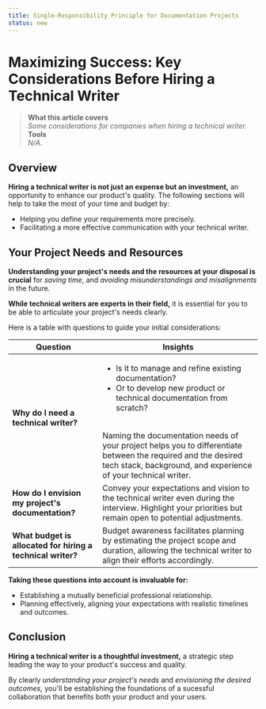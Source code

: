 ```yaml
---
title: Single-Responsibility Principle for Documentation Projects   
status: new
---   
```


# Maximizing Success: Key Considerations Before Hiring a Technical Writer

> **What this article covers**  
> _Some considerations for companies when hiring a technical writer._   
> **Tools**  
> _N/A._  

## Overview    

**Hiring a technical writer is not just an expense but an investment,** an opportunity to enhance our product's quality. The following sections will help to take the most of your time and budget  by:

* Helping you define your requirements more precisely.
* Facilitating a more effective communication with your technical writer.  

## Your Project Needs and Resources   

**Understanding your project's needs and the resources at your disposal is crucial** for *saving time*, and *avoiding misunderstandings and misalignments* in the future.  

**While technical writers are experts in their field,** it is essential for you to be able to articulate your project's needs clearly. 

Here is a table with questions to guide your initial considerations:       

| Question |  Insights |  
|------------- |-------------- |   
| **Why do I need a technical writer?** | <ul><li>Is it to manage and refine existing documentation?</li><li>Or to develop new product or technical documentation from scratch?</li></ul><br>Naming the documentation needs of your project helps you to differentiate between the required and the desired tech stack, background, and experience of your technical writer.|  
| **How do I envision my project's documentation?** | Convey your expectations and vision to the technical writer even during the interview. Highlight your priorities but remain open to potential adjustments. |  
| **What budget is allocated for hiring a technical writer?** | Budget awareness facilitates planning by estimating the project scope and duration, allowing the technical writer to align their efforts accordingly.|
  
**Taking these questions into account is invaluable for:**

* Establishing a mutually beneficial professional relationship.
* Planning effectively, aligning your expectations with realistic timelines and outcomes.


## Conclusion  

**Hiring a technical writer is a thoughtful investment,** a strategic step leading the way to  your product's success and quality.   

By clearly *understanding your project's needs* and *envisioning the desired outcomes,* you'll be establishing the foundations of a sucessful collaboration that benefits both your product and your users.


     
